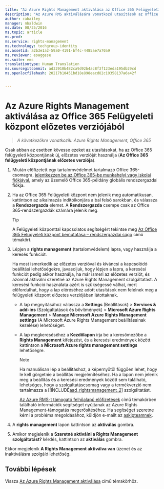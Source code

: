 ```yaml
---
title: "Az Azure Rights Management aktiválása az Office 365 Felügyeleti központ előzetes verziójából | Azure RMS"
description: "Az Azure RMS aktiválására vonatkozó utasítások az Office 365 felügyeleti központjának új, előzetes verziója használata esetén (Office 365 Felügyeleti központ előzetes verziója)."
author: cabailey
manager: mbaldwin
ms.date: 08/25/2016
ms.topic: article
ms.prod: 
ms.service: rights-management
ms.technology: techgroup-identity
ms.assetid: a2b3e1a2-59a0-4191-bf4c-4485ae7a70a9
ms.reviewer: esaggese
ms.suite: ems
translationtype: Human Translation
ms.sourcegitcommit: ad32910b482ca9d92b4ac8f3f123eda195db29cd
ms.openlocfilehash: 20217b10451bd18e898eacd82c10358137a6a42f


---
```


# Az Azure Rights Management aktiválása az Office 365 Felügyeleti központ előzetes verziójából

>*A következőkre vonatkozik: Azure Rights Management, Office 365*


Csak abban az esetben kövesse ezeket az utasításokat, ha az Office 365 felügyeleti központjának új, előzetes verzióját használja (**Az Office 365 felügyeleti központjának előzetes verziója**).

1. Miután előfizetett egy tartalomvédelmet tartalmazó Office 365-csomagra, [jelentkezzen be az Office 365-be munkahelyi vagy iskolai fiókjával](https://portal.office.com/), amely az üzemelő Office 365-példány globális rendszergazdai fiókja.

2. Ha az Office 365 Felügyeleti központ nem jelenik meg automatikusan, kattintson az alkalmazás indítóikonjára a bal felső sarokban, és válassza a **Rendszergazda** elemet. A **Rendszergazda** csempe csak az Office 365-rendszergazdák számára jelenik meg.

    > [!TIP]
    > A Felügyeleti központtal kapcsolatos segítségért tekintse meg [Az Office 365 Felügyeleti központ bemutatása – rendszergazdai súgó](https://support.office.com/article/About-the-Office-365-admin-center-Admin-Help-58537702-d421-4d02-8141-e128e3703547) című témakört.

3. Lépjen a **rights management** (tartalomvédelem) lapra, vagy használja a keresés funkciót.

    Ha most ismerkedik az előzetes verzióval és kíváncsi a kapcsolódó beállítási lehetőségekre, javasoljuk, hogy lépjen a lapra, a keresési funkciót pedig akkor használja, ha már ismeri az előzetes verziót, és azonnal aktiválni szeretné az Azure Rights Management szolgáltatást. A keresési funkció használata azért is szükségessé válhat, mert előfordulhat, hogy a lap eléréséhez adott utasítások nem felelnek meg a felügyeleti központ előzetes verziójában látottaknak.

    - A lap megnyitásához válassza a **Settings** (Beállítások) > **Services & add-ins** (Szolgáltatások és bővítmények) > **Microsoft Azure Rights Management** > **Manage Microsoft Azure Rights Management settings** (A Microsoft Azure Rights Management beállításainak kezelése) lehetőséget.

    - A lap megkereséséhez a **Kezdőlapon** írja be a keresőmezőbe a **Rights Management** kifejezést, és a keresési eredmények között kattintson a **Microsoft Azure rights management settings** lehetőségre.

        > [!NOTE]
        >Ha manuálisan lép a beállításhoz, a képernyőtől függően lehet, hogy le kell görgetnie a beállítás megjelenítéséhez. Ha a lapon nem jelenik meg a beállítás és a keresési eredmények között sem található, lehetséges, hogy a szolgáltatáscsomag vagy a termékverzió nem tartalmazza a [!INCLUDE[aad_rightsmanagement_2](../includes/aad_rightsmanagement_2_md.md)] szolgáltatást.
        >
        >[Az Azure RMS-t támogató felhőalapú előfizetések](../get-started/requirements-subscriptions.md) című témakörben található információk segítséget nyújtanak az Azure Rights Management-támogatás megerősítéséhez. Ha segítséget szeretne kérni a probléma megoldásához, küldjön e-mailt az [askipteamnek](mailto:askipteam?subject=I%20cannot%20activate%20RMS).

4. A **rights management** lapon kattintson az **aktiválás** gombra.

5. Amikor megjelenik a **Szeretné aktiválni a Rights Management szolgáltatást?** kérdés, kattintson az **aktiválás** gombra.

Ekkor megjelenik **A Rights Management aktiválva van** üzenet és az inaktiválásra szolgáló lehetőség.


## További lépések
Vissza [Az Azure Rights Management aktiválása](activate-service.md) című témakörhöz.




<!--HONumber=Aug16_HO4-->


